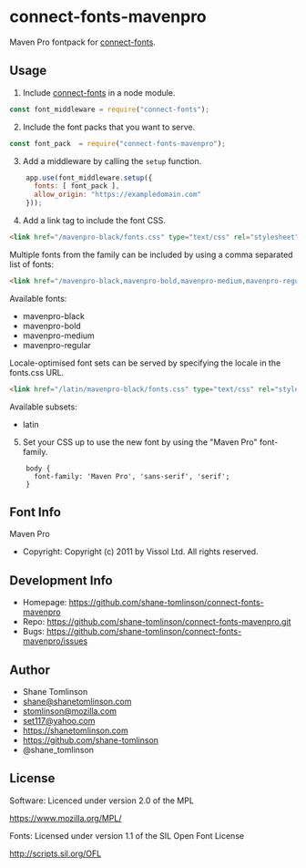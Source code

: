 # connect-fonts-mavenpro

Maven Pro fontpack for [connect-fonts](https://github.com/shane-tomlinson/connect-fonts).

## Usage

1. Include [connect-fonts](https://github.com/shane-tomlinson/connect-fonts) in a node module.
```js
const font_middleware = require("connect-fonts");
```

2. Include the font packs that you want to serve.
```js
const font_pack  = require("connect-fonts-mavenpro");
```

3. Add a middleware by calling the `setup` function.
```js
    app.use(font_middleware.setup({
      fonts: [ font_pack ],
      allow_origin: "https://exampledomain.com"
    }));
```

4. Add a link tag to include the font CSS.
```html
<link href="/mavenpro-black/fonts.css" type="text/css" rel="stylesheet"/ >
```

Multiple fonts from the family can be included by using a comma separated list of fonts:
```html
<link href="/mavenpro-black,mavenpro-bold,mavenpro-medium,mavenpro-regular/fonts.css" type="text/css" rel="stylesheet"/ >
```

Available fonts:
* mavenpro-black
* mavenpro-bold
* mavenpro-medium
* mavenpro-regular

Locale-optimised font sets can be served by specifying the locale in the fonts.css URL.
```html
<link href="/latin/mavenpro-black/fonts.css" type="text/css" rel="stylesheet"/ >
```

Available subsets:
* latin

5. Set your CSS up to use the new font by using the "Maven Pro" font-family.
```
    body {
      font-family: 'Maven Pro', 'sans-serif', 'serif';
    }
```

## Font Info
Maven Pro

* Copyright: Copyright (c) 2011 by Vissol Ltd. All rights reserved.

## Development Info
* Homepage: https://github.com/shane-tomlinson/connect-fonts-mavenpro
* Repo: https://github.com/shane-tomlinson/connect-fonts-mavenpro.git
* Bugs: https://github.com/shane-tomlinson/connect-fonts-mavenpro/issues

## Author
* Shane Tomlinson
* shane@shanetomlinson.com
* stomlinson@mozilla.com
* set117@yahoo.com
* https://shanetomlinson.com
* https://github.com/shane-tomlinson
* @shane_tomlinson


## License

Software: Licenced under version 2.0 of the MPL

  https://www.mozilla.org/MPL/

Fonts: Licensed under version 1.1 of the SIL Open Font License

  http://scripts.sil.org/OFL

